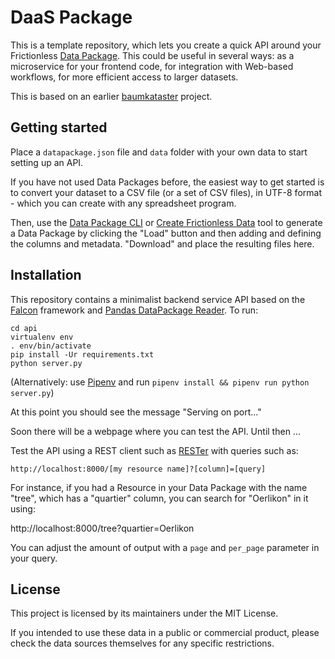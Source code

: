 # DaaS Package

This is a template repository, which lets you create a quick API around your Frictionless [Data Package](https://frictionlessdata.io/). This could be useful in several ways: as a microservice for your frontend code, for integration with Web-based workflows, for more efficient access to larger datasets.

This is based on an earlier [baumkataster](https://github.com/schoolofdata-ch/baumkataster-data) project.

## Getting started

Place a `datapackage.json` file and `data` folder with your own data to start setting up an API.

If you have not used Data Packages before, the easiest way to get started is to convert your dataset to a CSV file (or a set of CSV files), in UTF-8 format - which you can create with any spreadsheet program.

Then, use the [Data Package CLI](https://github.com/frictionlessdata/datapackage-py#cli) or [Create Frictionless Data](https://create.frictionlessdata.io) tool to generate a Data Package by clicking the "Load" button and then adding and defining the columns and metadata. "Download" and place the resulting files here.

## Installation

This repository contains a minimalist backend service API based on the [Falcon](http://falconframework.org/) framework and [Pandas DataPackage Reader](https://github.com/rgieseke/pandas-datapackage-reader). To run:

```
cd api
virtualenv env
. env/bin/activate
pip install -Ur requirements.txt
python server.py
```

(Alternatively: use [Pipenv](https://pipenv.pypa.io/en/latest/) and run `pipenv install && pipenv run python server.py`)

At this point you should see the message "Serving on port..."

Soon there will be a webpage where you can test the API. Until then ...

Test the API using a REST client such as [RESTer](https://github.com/frigus02/RESTer) with queries such as:

`http://localhost:8000/[my resource name]?[column]=[query]`

For instance, if you had a Resource in your Data Package with the name "tree", which has a "quartier" column, you can search for "Oerlikon" in it using:

http://localhost:8000/tree?quartier=Oerlikon

You can adjust the amount of output with a `page` and `per_page` parameter in your query.

## License

This project is licensed by its maintainers under the MIT License.

If you intended to use these data in a public or commercial product, please
check the data sources themselves for any specific restrictions.
